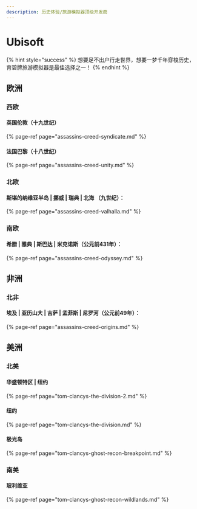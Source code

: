 ```yaml
---
description: 历史体验/旅游模拟器顶级开发商
---
```


# Ubisoft

{% hint style="success" %}
想要足不出户行走世界，想要一梦千年穿梭历史，育碧牌旅游模拟器是最佳选择之一！
{% endhint %}

## 欧洲

### 西欧

#### 英国伦敦（十九世纪）

{% page-ref page="assassins-creed-syndicate.md" %}

#### 法国巴黎（十八世纪）

{% page-ref page="assassins-creed-unity.md" %}

### 北欧

####  斯堪的纳维亚半岛 \| 挪威 \| 瑞典 \| 北海 （九世纪）：

{% page-ref page="assassins-creed-valhalla.md" %}

### 南欧

#### 希腊 \| 雅典 \| 斯巴达 \| 米克诺斯（公元前431年）：

{% page-ref page="assassins-creed-odyssey.md" %}

## 非洲

### 北非

#### 埃及 \| 亚历山大 \| 吉萨 \| 孟菲斯 \| 尼罗河（公元前49年）：

{% page-ref page="assassins-creed-origins.md" %}

## 美洲

### 北美

#### 华盛顿特区 \| 纽约

{% page-ref page="tom-clancys-the-division-2.md" %}

#### 纽约

{% page-ref page="tom-clancys-the-division.md" %}

#### 极光岛

{% page-ref page="tom-clancys-ghost-recon-breakpoint.md" %}

### 南美

#### 玻利维亚

{% page-ref page="tom-clancys-ghost-recon-wildlands.md" %}





